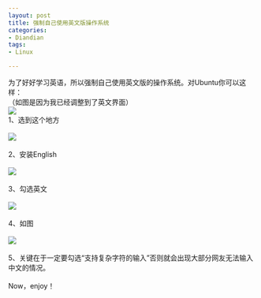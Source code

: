 ```yaml
---
layout: post
title: 强制自己使用英文版操作系统
categories:
- Diandian
tags:
- Linux

---
```

为了好好学习英语，所以强制自己使用英文版的操作系统。对Ubuntu你可以这样：
<br />（如图是因为我已经调整到了英文界面）
<br />
<img src="http://m3.img.srcdd.com/farm4/d/2012/0627/10/6D9765A65683CBABC0E35B4AF8094D22_B500_900_500_248.PNG" />
<br />1、选到这个地方
<br />
<br />
<img src="http://m2.img.srcdd.com/farm5/d/2012/0627/10/2308228C026357A0D06CC22313B787DB_B500_900_198_33.PNG" />
<br />
<br />2、安装English
<br />
<br />
<img src="http://m2.img.srcdd.com/farm4/d/2012/0627/10/B5959E4A6D110FB7ACA80554F4995C37_B500_900_500_212.PNG" />
<br />
<br />3、勾选英文
<br />
<br />
<img src="http://m2.img.srcdd.com/farm4/d/2012/0627/10/6993194477A622608B7D666616B383B4_B500_900_254_130.PNG" />
<br />
<br />4、如图
<br />
<br />
<img src="http://m2.img.srcdd.com/farm5/d/2012/0627/10/F19100750332F0E5D076B31F4EC22B7C_B500_900_374_23.PNG" />
<br />
<br />5、关键在于一定要勾选“支持复杂字符的输入”否则就会出现大部分网友无法输入中文的情况。
<br />
<br />Now，enjoy！